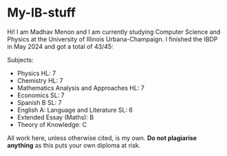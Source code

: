 # My-IB-stuff
Hi! I am Madhav Menon and I am currently studying Computer Science and Physics at the University of Illinois Urbana-Champaign. I finished the IBDP in May 2024 and got a total of 43/45:

Subjects:
- Physics HL: 7
- Chemistry HL: 7
- Mathematics Analysis and Approaches HL: 7
- Economics SL: 7
- Spanish B SL: 7
- English A: Language and Literature SL: 6
- Extended Essay (Maths): B
- Theory of Knowledge: C

All work here, unless otherwise cited, is my own. **Do not plagiarise anything** as this puts your own diploma at risk.
